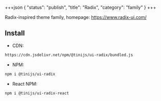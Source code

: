 +++json
{
  "status": "publish",
  "title": "Radix",
  "category": "family"
}
+++

Radix-inspired theme family, homepage: https://www.radix-ui.com/

## Install

- CDN:

```txt
https://cdn.jsdelivr.net/npm/@tinijs/ui-radix/bundled.js
```

- NPM:

```bash
npm i @tinijs/ui-radix
```

- React NPM:

```bash
npm i @tinijs/ui-radix-react
```
